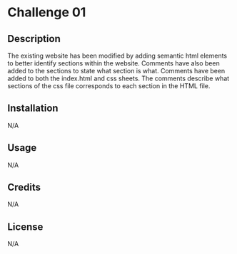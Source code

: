 # Challenge 01

## Description

The existing website has been modified by adding semantic html elements to better identify sections within the website. Comments have also been added to the sections to state what section is what. Comments have been added to both the index.html and css sheets. The comments describe what sections of the css file corresponds to each section in the HTML file.

## Installation

N/A

## Usage

N/A

## Credits

 N/A

## License

N/A